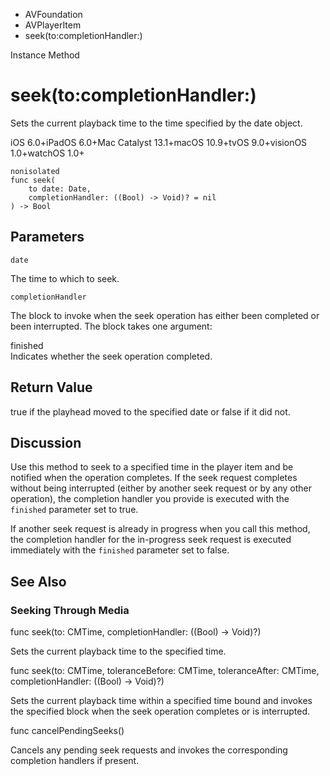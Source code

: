 

- AVFoundation
- AVPlayerItem
-  seek(to:completionHandler:) 

Instance Method

# seek(to:completionHandler:)

Sets the current playback time to the time specified by the date object.

iOS 6.0+iPadOS 6.0+Mac Catalyst 13.1+macOS 10.9+tvOS 9.0+visionOS 1.0+watchOS 1.0+

``` source
nonisolated
func seek(
    to date: Date,
    completionHandler: ((Bool) -> Void)? = nil
) -> Bool
```

## Parameters 

`date`  

The time to which to seek.

`completionHandler`  

The block to invoke when the seek operation has either been completed or been interrupted. The block takes one argument:

finished  
Indicates whether the seek operation completed.

## Return Value

true if the playhead moved to the specified date or false if it did not.

## Discussion

Use this method to seek to a specified time in the player item and be notified when the operation completes. If the seek request completes without being interrupted (either by another seek request or by any other operation), the completion handler you provide is executed with the `finished` parameter set to true.

If another seek request is already in progress when you call this method, the completion handler for the in-progress seek request is executed immediately with the `finished` parameter set to false.

## See Also

### Seeking Through Media

func seek(to: CMTime, completionHandler: ((Bool) -> Void)?)

Sets the current playback time to the specified time.

func seek(to: CMTime, toleranceBefore: CMTime, toleranceAfter: CMTime, completionHandler: ((Bool) -> Void)?)

Sets the current playback time within a specified time bound and invokes the specified block when the seek operation completes or is interrupted.

func cancelPendingSeeks()

Cancels any pending seek requests and invokes the corresponding completion handlers if present.

